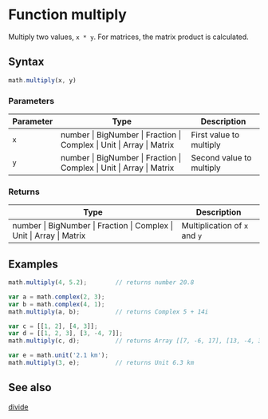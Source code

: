 <!-- Note: This file is automatically generated from source code comments. Changes made in this file will be overridden. -->

# Function multiply

Multiply two values, `x * y`.
For matrices, the matrix product is calculated.


## Syntax

```js
math.multiply(x, y)
```

### Parameters

Parameter | Type | Description
--------- | ---- | -----------
`x` | number &#124; BigNumber &#124; Fraction &#124; Complex &#124; Unit &#124; Array &#124; Matrix | First value to multiply
`y` | number &#124; BigNumber &#124; Fraction &#124; Complex &#124; Unit &#124; Array &#124; Matrix | Second value to multiply

### Returns

Type | Description
---- | -----------
number &#124; BigNumber &#124; Fraction &#124; Complex &#124; Unit &#124; Array &#124; Matrix | Multiplication of `x` and `y`


## Examples

```js
math.multiply(4, 5.2);        // returns number 20.8

var a = math.complex(2, 3);
var b = math.complex(4, 1);
math.multiply(a, b);          // returns Complex 5 + 14i

var c = [[1, 2], [4, 3]];
var d = [[1, 2, 3], [3, -4, 7]];
math.multiply(c, d);          // returns Array [[7, -6, 17], [13, -4, 33]]

var e = math.unit('2.1 km');
math.multiply(3, e);          // returns Unit 6.3 km
```


## See also

[divide](divide.md)
